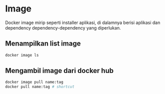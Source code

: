 # Image
Docker image mirip seperti installer aplikasi, di dalamnya berisi aplikasi dan dependency dependency-dependency yang diperlukan.

## Menampilkan list image
```sh
docker image ls
```

## Mengambil image dari docker hub
```sh
docker image pull name:tag
docker pull name:tag # shortcut
```